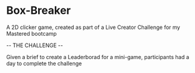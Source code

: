 # Box-Breaker
 A 2D clicker game, created as part of a Live Creator Challenge for my Mastered bootcamp

-- THE CHALLENGE --

Given a brief to create a Leaderborad for a mini-game, participants had a day to complete the challenge
